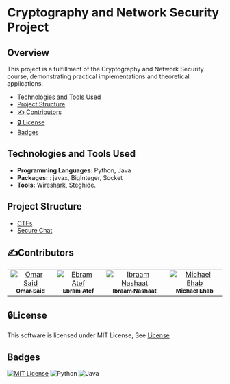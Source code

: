 # Cryptography and Network Security Project
## Overview

This project is a fulfillment of the Cryptography and Network Security course, demonstrating practical implementations and theoretical applications.



- [Technologies and Tools Used](#tech)
- [Project Structure](#project-structure)
- [✍️ Contributors](#contributors)
- [🔒 License](#license)
- [Badges](#badges)
## Technologies and Tools Used   <a name = "tech"></a>

- **Programming Languages:** Python, Java
- **Packages:** : javax, BigInteger, Socket
- **Tools:** Wireshark, Steghide.

## Project Structure  <a name = "project-structure"></a>

- [CTFs](CTFs)
- [Secure Chat](SecureChat)
  
## ✍️Contributors <a name = "contributors"></a>
<table>
  <tr>
   <td align="center">
    <a href="https://github.com/Omar-Said-4" target="_black">
    <img src="https://avatars.githubusercontent.com/u/87082462?v=4"  alt="Omar Said"/>
    <br />
    <sub><b>Omar Said</b></sub></a>
    </td>
   <td align="center">
    <a href="https://github.com/ebramatef00" target="_black">
    <img src="https://avatars.githubusercontent.com/u/93336170?v=4" alt="Ebram Atef"/>
    <br />
    <sub><b>Ebram Atef</b></sub></a>
    </td>
<td align="center">
    <a href="https://github.com/Ibraam-Nashaat" target="_black">
    <img src="https://avatars.githubusercontent.com/u/93844847?v=4" alt="Ibraam Nashaat"/>
    <br />
    <sub><b>Ibraam Nashaat</b></sub></a>
    </td>
<td align="center">
    <a href="https://github.com/michaelehab" target="_black">
    <img src="https://avatars.githubusercontent.com/u/29122581?v=4" alt="Michael Ehab"/>
    <br />
    <sub><b>Michael Ehab</b></sub></a>
    </td>
  </tr>
</table>


## 🔒License <a name = "license"></a>
This software is licensed under MIT License, See [License](https://github.com/Omar-Said-4/Security_Project/blob/main/LICENSE)

## Badges <a name = "badges"></a>
[![MIT License](https://img.shields.io/badge/License-MIT-green.svg)](https://choosealicense.com/licenses/mit/)
![Python](https://img.shields.io/badge/python-3670A0?style=for-the-badge&logo=python&logoColor=ffdd54)
![Java](https://img.shields.io/badge/java-%23ED8B00.svg?style=for-the-badge&logo=openjdk&logoColor=white)
